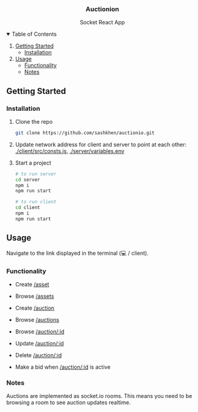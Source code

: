 <!-- TITLE -->
<p align="center">
  <h3 align="center">Auctionion</h3>

  <p align="center">Socket React App</p>
</p>

<!-- TABLE OF CONTENTS -->
<details open="open">
  <summary>Table of Contents</summary>
  <ol>
    <li>
      <a href="#getting-started">Getting Started</a>
      <ul>
        <li><a href="#installation">Installation</a></li>
      </ul>
    </li>
    <li>
      <a href="#usage">Usage</a>
      <ul>
        <li><a href="#functionality">Functionality</a></li>
        <li><a href="#notes">Notes</a></li>
      </ul>
    </li>
  </ol>
</details>

<!-- GETTING STARTED -->
## Getting Started

### Installation

1. Clone the repo

   ```sh
   git clone https://github.com/sashkhen/auctionio.git
   ```

2. Update network address for client and server to point at each other: [./client/src/consts.js](./client/src/consts.js), [./server/variables.env](./client/src/consts.js)

3. Start a project

   ```sh
   # to run server
   cd server
   npm i
   npm run start

   # to run client
   cd client
   npm i
   npm run start
   ```


<!-- USAGE EXAMPLES -->
## Usage

Navigate to the link displayed in the terminal (💻 / client).

### Functionality

- Create [/asset](http://localhost:3000/asset)

- Browse [/assets](http://localhost:3000/assets)

- Create [/auction](http://localhost:3000/auction)

- Browse [/auctions](http://localhost:3000/auctions)

- Browse [/auction/:id](http://localhost:3000/auction/:id)

- Update [/auction/:id](http://localhost:3000/auction/:id)

- Delete [/auction/:id](http://localhost:3000/auction/:id)

- Make a bid when [/auction/:id](http://localhost:3000/auction/:id) is active

### Notes

Auctions are implemented as socket.io rooms. This means you need to be browsing a room to see auction updates realtime.
